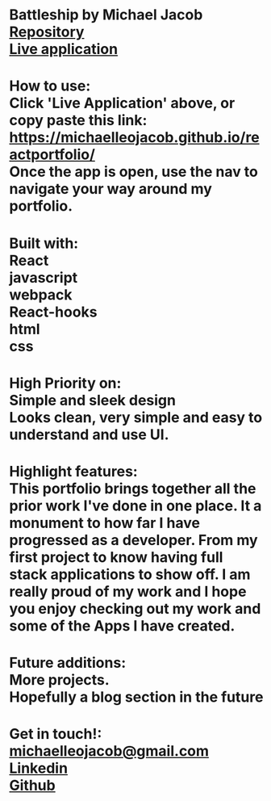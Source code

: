 # Battleship by Michael Jacob<br><a href="https://github.com/Michaelleojacob/reactportfolio" target="_blank">Repository</a> <br><a href="https://michaelleojacob.github.io/reactportfolio/" target="\_blank">Live application</a>

# How to use:<br>Click 'Live Application' above, or copy paste this link: https://michaelleojacob.github.io/reactportfolio/ <br>Once the app is open, use the nav to navigate your way around my portfolio.

# Built with:<br>React<br>javascript<br>webpack<br>React-hooks<br>html<br>css

# High Priority on:<br>Simple and sleek design<br>Looks clean, very simple and easy to understand and use UI.

# Highlight features:<br>This portfolio brings together all the prior work I've done in one place. It a monument to how far I have progressed as a developer. From my first project to know having full stack applications to show off. I am really proud of my work and I hope you enjoy checking out my work and some of the Apps I have created.

# Future additions:<br>More projects.<br>Hopefully a blog section in the future

# Get in touch!:<br> michaelleojacob@gmail.com<br><a href="https://www.linkedin.com/public-profile/in/michael-leo-jacob" target="_blank">Linkedin</a><br><a href="https://https://github.com/Michaelleojacob" target="_blank">Github</a>

